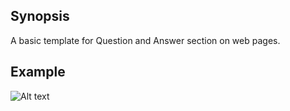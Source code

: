 ## Synopsis
A basic template for Question and Answer section on web pages.

## Example
![Alt text](/example.png)
